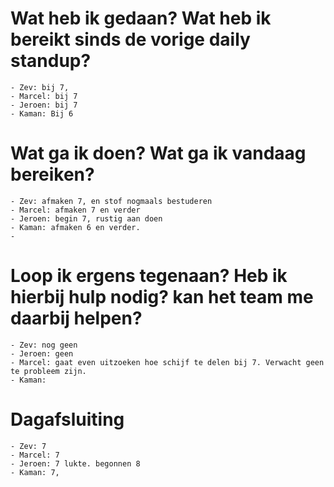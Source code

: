 
# Wat heb ik gedaan? Wat heb ik bereikt sinds de vorige daily standup? 
	- Zev: bij 7,
	- Marcel: bij 7
	- Jeroen: bij 7
	- Kaman: Bij 6
		
# Wat ga ik doen? Wat ga ik vandaag bereiken?

	- Zev: afmaken 7, en stof nogmaals bestuderen
	- Marcel: afmaken 7 en verder
	- Jeroen: begin 7, rustig aan doen
	- Kaman: afmaken 6 en verder.
	- 
	
	
# Loop ik ergens tegenaan? Heb ik hierbij hulp nodig? kan het team me daarbij helpen?
 	- Zev: nog geen
 	- Jeroen: geen
 	- Marcel: gaat even uitzoeken hoe schijf te delen bij 7. Verwacht geen te probleem zijn.
 	- Kaman: 


# Dagafsluiting
	- Zev: 7
	- Marcel: 7
	- Jeroen: 7 lukte. begonnen 8
	- Kaman: 7, 
